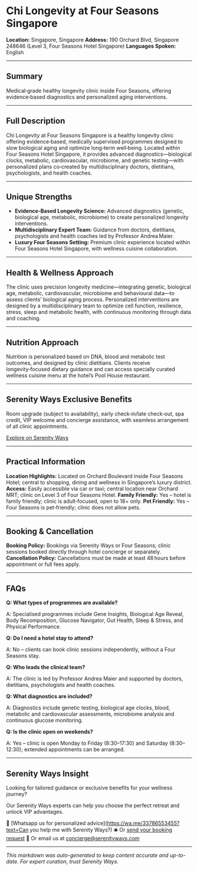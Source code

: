 # Chi Longevity at Four Seasons Singapore

**Location:** Singapore, Singapore
**Address:** 190 Orchard Blvd, Singapore 248646 (Level 3, Four Seasons Hotel Singapore)
**Languages Spoken:** English

---

## Summary

Medical‑grade healthy longevity clinic inside Four Seasons, offering evidence‑based diagnostics and personalized aging interventions.

---

## Full Description

Chi Longevity at Four Seasons Singapore is a healthy longevity clinic offering evidence‑based, medically supervised programmes designed to slow biological aging and optimize long‑term well‑being. Located within Four Seasons Hotel Singapore, it provides advanced diagnostics—biological clocks, metabolic, cardiovascular, microbiome, and genetic testing—with personalized plans co‑created by multidisciplinary doctors, dietitians, psychologists, and health coaches.

---

## Unique Strengths

- **Evidence‑Based Longevity Science:** Advanced diagnostics (genetic, biological age, metabolic, microbiome) to create personalized longevity interventions.
- **Multidisciplinary Expert Team:** Guidance from doctors, dietitians, psychologists and health coaches led by Professor Andrea Maier.
- **Luxury Four Seasons Setting:** Premium clinic experience located within Four Seasons Hotel Singapore, with wellness cuisine collaboration.

---

## Health & Wellness Approach

The clinic uses precision longevity medicine—integrating genetic, biological age, metabolic, cardiovascular, microbiome and behavioural data—to assess clients’ biological aging process. Personalized interventions are designed by a multidisciplinary team to optimize cell function, resilience, stress, sleep and metabolic health, with continuous monitoring through data and coaching.

---

## Nutrition Approach

Nutrition is personalized based on DNA, blood and metabolic test outcomes, and designed by clinic dietitians. Clients receive longevity‑focused dietary guidance and can access specially curated wellness cuisine menu at the hotel’s Pool House restaurant.

---

## Serenity Ways Exclusive Benefits

Room upgrade (subject to availability), early check‑in/late check‑out, spa credit, VIP welcome and concierge assistance, with seamless arrangement of all clinic appointments.

[Explore on Serenity Ways](https://serenityways.com/collections/chi-longevity-four-seasons-singapore)

---

## Practical Information

**Location Highlights:** Located on Orchard Boulevard inside Four Seasons Hotel; central to shopping, dining and wellness in Singapore’s luxury district.
**Access:** Easily accessible via car or taxi; central location near Orchard MRT; clinic on Level 3 of Four Seasons Hotel.
**Family Friendly:** Yes – hotel is family friendly; clinic is adult‑focused, open to 18+ only.
**Pet Friendly:** Yes – Four Seasons is pet‑friendly; clinic does not allow pets.

---

## Booking & Cancellation

**Booking Policy:** Bookings via Serenity Ways or Four Seasons; clinic sessions booked directly through hotel concierge or separately.
**Cancellation Policy:** Cancellations must be made at least 48 hours before appointment or full fees apply.

---

## FAQs

**Q: What types of programmes are available?**

A: Specialised programmes include Gene Insights, Biological Age Reveal, Body Recomposition, Glucose Navigator, Gut Health, Sleep & Stress, and Physical Performance.

**Q: Do I need a hotel stay to attend?**

A: No – clients can book clinic sessions independently, without a Four Seasons stay.

**Q: Who leads the clinical team?**

A: The clinic is led by Professor Andrea Maier and supported by doctors, dietitians, psychologists and health coaches.

**Q: What diagnostics are included?**

A: Diagnostics include genetic testing, biological age clocks, blood, metabolic and cardiovascular assessments, microbiome analysis and continuous glucose monitoring.

**Q: Is the clinic open on weekends?**

A: Yes – clinic is open Monday to Friday (8:30–17:30) and Saturday (8:30–12:30); extended appointments can be arranged.


---

## Serenity Ways Insight

Looking for tailored guidance or exclusive benefits for your wellness journey?

Our Serenity Ways experts can help you choose the perfect retreat and unlock VIP advantages.

💬 [Whatsapp us for personalized advice](https://wa.me/33786553455?text=Can you help me with Serenity Ways?)
🛎️ Or [send your booking request](https://serenityways.com/pages/contact)
📧 Or email us at [concierge@serenityways.com](mailto:concierge@serenityways.com)

---

*This markdown was auto-generated to keep content accurate and up-to-date. For expert curation, trust Serenity Ways.*
